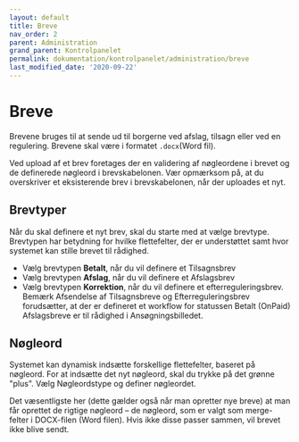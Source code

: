 ```yaml
---
layout: default
title: Breve
nav_order: 2
parent: Administration
grand_parent: Kontrolpanelet
permalink: dokumentation/kontrolpanelet/administration/breve
last_modified_date: '2020-09-22'
---
```


# Breve

Brevene bruges til at sende ud til borgerne ved afslag, tilsagn eller ved en regulering.
Brevene skal være i formatet `.docx`(Word fil).

Ved upload af et brev foretages der en validering af nøgleordene i brevet og de definerede nøgleord i brevskabelonen. Vær opmærksom på, at du overskriver et eksisterende brev i brevskabelonen, når der uploades et nyt.


## Brevtyper

Når du skal definere et nyt brev, skal du starte med at vælge brevtype. Brevtypen har betydning for hvilke flettefelter, der er understøttet samt hvor systemet kan stille brevet til rådighed.
* Vælg brevtypen **Betalt**, når du vil definere et Tilsagnsbrev
* Vælg brevtypen **Afslag**, når du vil definere et Afslagsbrev
* Vælg brevtypen **Korrektion**, når du vil definere et efterreguleringsbrev.
Bemærk
Afsendelse af Tilsagnsbreve og Efterreguleringsbrev forudsætter, at der er defineret et workflow for statussen Betalt (OnPaid)
Afslagsbreve er til rådighed i Ansøgningsbilledet.

## Nøgleord

Systemet kan dynamisk indsætte forskellige flettefelter, baseret på nøgleord.
For at indsætte det nyt nøgleord, skal du trykke på det grønne "plus".
Vælg Nøgleordstype og definer nøgleordet.

Det væsentligste her (dette gælder også når man opretter nye breve) at man får oprettet de rigtige nøgleord – de nøgleord, som er valgt som merge-felter i DOCX-filen (Word filen). Hvis ikke disse passer sammen, vil brevet ikke blive sendt.
